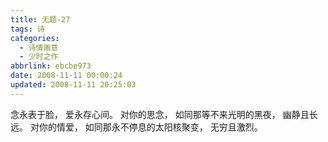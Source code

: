 ```yaml
---
title: 无题-27
tags: 诗
categories:
  - 诗情画意
  - 少时之作
abbrlink: ebcbe973
date: 2008-11-11 00:00:24
updated: 2008-11-11 20:25:03
---
```


念永表于脸，
爱永存心间。
对你的思念，
如同那等不来光明的黑夜，
幽静且长远。
对你的情爱，
如同那永不停息的太阳核聚变，
无穷且激烈。